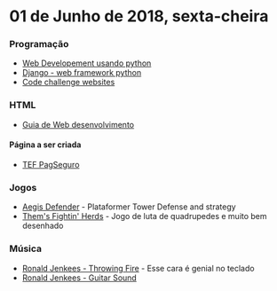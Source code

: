 # 01 de Junho de 2018, sexta-cheira

### Programação

- [Web Developement usando python](https://www.fullstackpython.com/web-development.html)
- [Django - web framework python](https://developer.mozilla.org/pt-BR/docs/Learn/Server-side/Django)
- [Code challenge websites](https://www.quora.com/What-is-everyones-opinion-on-HackerRank-and-CodeEval)


### HTML

- [Guia de Web desenvolvimento](https://developer.mozilla.org/en-US/docs/Learn/HTML)


#### Página a ser criada

- [TEF PagSeguro](https://pagseguro.uol.com.br/para-seu-negocio/presencial/tef)

### Jogos

- [Aegis Defender](https://store.steampowered.com/app/371140/Aegis_Defenders/) - Plataformer Tower Defense and strategy
- [Them's Fightin' Herds](https://store.steampowered.com/app/574980/Thems_Fightin_Herds/) - Jogo de luta de quadrupedes e muito bem desenhado

### Música

- [Ronald Jenkees - Throwing Fire](https://www.youtube.com/watch?v=0O2aH4XLbto) - Esse cara é genial no teclado
- [Ronald Jenkees - Guitar Sound](https://www.youtube.com/watch?v=smE-uIljiGo)